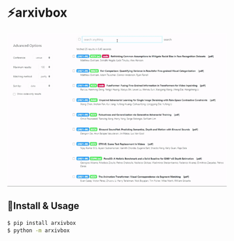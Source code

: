 # ⚡arxivbox

<img src="demo.gif" width="800"/>

## 💬Install & Usage

```bash
$ pip install arxivbox
$ python -m arxivbox
```
